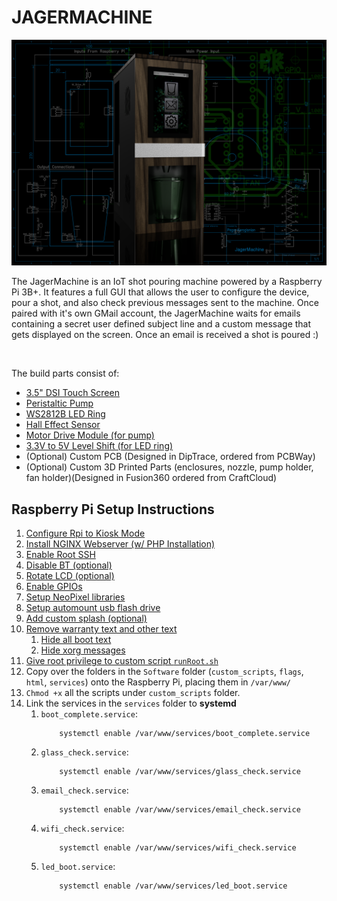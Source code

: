 # JAGERMACHINE
<p align="center">
  <img src="Images/cover.png" alt="CoverRender" width="800px"/>
</p>

The JagerMachine is an IoT shot pouring machine powered by a Raspberry Pi 3B+. It features a full GUI that allows the user to configure the device, pour a shot, and also check previous messages sent to the machine. Once paired with it's own GMail account, the JagerMachine waits for emails containing a secret user defined subject line and a custom message that gets displayed on the screen. Once an email is received a shot is poured :) 

<br>


The build parts consist of:
* [3.5" DSI Touch Screen](https://www.amazon.com/dp/B08634Y16L?psc=1&ref=ppx_yo2ov_dt_b_product_details)
* [Peristaltic Pump](https://www.amazon.com/gp/product/B00HLCOXFI/ref=ppx_yo_dt_b_asin_title_o08_s00?ie=UTF8&psc=1)
* [WS2812B LED Ring](https://www.amazon.com/gp/product/B09B3K2XZL/ref=ppx_yo_dt_b_asin_title_o07_s00?ie=UTF8&psc=1)
* [Hall Effect Sensor](https://www.amazon.com/gp/product/B096S7Y2KH/ref=ppx_yo_dt_b_asin_title_o05_s00?ie=UTF8&psc=1)
* [Motor Drive Module (for pump)](https://www.amazon.com/gp/product/B08RMWTDLM/ref=ppx_yo_dt_b_asin_title_o06_s01?ie=UTF8&psc=1)
* [3.3V to 5V Level Shift (for LED ring)](https://www.amazon.com/HiLetgo-Channels-Converter-Bi-Directional-3-3V-5V/dp/B07F7W91LC)
* (Optional) Custom PCB (Designed in DipTrace, ordered from PCBWay)
* (Optional) Custom 3D Printed Parts (enclosures, nozzle, pump holder, fan holder)(Designed in Fusion360 ordered from CraftCloud)

## Raspberry Pi Setup Instructions
1)	[Configure Rpi to Kiosk Mode](https://desertbot.io/blog/raspberry-pi-4-touchscreen-kiosk-setup-64-bit-bullseye)
1)	[Install NGINX Webserver (w/ PHP Installation)](https://pimylifeup.com/raspberry-pi-nginx/)
1)	[Enable Root SSH](https://howtovmlinux.com/articles/rasberry-pi/enable-root-login-and-change-password-raspberrypi/)
1)	[Disable BT (optional)](https://di-marco.net/blog/it/2020-04-18-tips-disabling_bluetooth_on_raspberry_pi/)
1)	[Rotate LCD (optional)](https://osoyoo.com/2019/09/20/instruction-for-raspberry-pi-5-dsi-touch-screen/)
1)	[Enable GPIOs](https://pimylifeup.com/raspberry-pi-gpio/)
1)	[Setup NeoPixel libraries](https://learn.adafruit.com/neopixels-on-raspberry-pi/python-usage)
1)	[Setup automount usb flash drive](https://www.shellhacks.com/raspberry-pi-mount-usb-drive-automatically/)
1)	[Add custom splash  (optional)](https://forums.raspberrypi.com/viewtopic.php?t=276545)
1)	[Remove warranty text and other text](https://blog.smittytone.net/2020/05/23/how-to-remove-a-pis-login-message/)
    1) [Hide all boot text](https://techoverflow.net/2021/10/19/how-to-hide-all-boot-text-blinking-cursor-on-raspberry-pi/)
    1) [Hide xorg messages](https://unix.stackexchange.com/questions/110805/debian-squeeze-hide-xorg-start-messages)
1)	[Give root privilege to custom script `runRoot.sh`](https://superuser.com/questions/1448987/allow-php-to-run-shell-script-with-sudo-permission)
1)  Copy over the folders in the `Software` folder (`custom_scripts`, `flags`, `html`, `services`) onto the Raspberry Pi, placing them in `/var/www/`
1)	`Chmod +x` all the scripts under `custom_scripts` folder.
1)	Link the services in the `services` folder to <b>systemd</b>
    1) `boot_complete.service`:
        ```
            systemctl enable /var/www/services/boot_complete.service
        ```
    1) `glass_check.service`:
        ```
            systemctl enable /var/www/services/glass_check.service
        ```
    1) `email_check.service`:
        ```
            systemctl enable /var/www/services/email_check.service
        ```
    1) `wifi_check.service`:
        ```
            systemctl enable /var/www/services/wifi_check.service
        ```
    1) `led_boot.service`:
        ```
            systemctl enable /var/www/services/led_boot.service
        ```